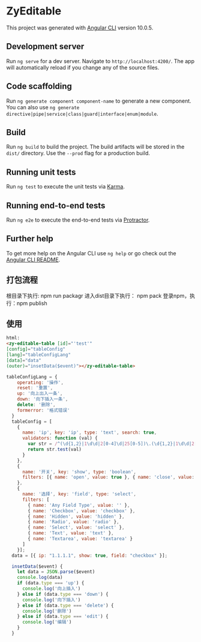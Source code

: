 # ZyEditable

This project was generated with [Angular CLI](https://github.com/angular/angular-cli) version 10.0.5.

## Development server

Run `ng serve` for a dev server. Navigate to `http://localhost:4200/`. The app will automatically reload if you change any of the source files.

## Code scaffolding

Run `ng generate component component-name` to generate a new component. You can also use `ng generate directive|pipe|service|class|guard|interface|enum|module`.

## Build

Run `ng build` to build the project. The build artifacts will be stored in the `dist/` directory. Use the `--prod` flag for a production build.

## Running unit tests

Run `ng test` to execute the unit tests via [Karma](https://karma-runner.github.io).

## Running end-to-end tests

Run `ng e2e` to execute the end-to-end tests via [Protractor](http://www.protractortest.org/).

## Further help

To get more help on the Angular CLI use `ng help` or go check out the [Angular CLI README](https://github.com/angular/angular-cli/blob/master/README.md).

## 打包流程
根目录下执行: npm run packagr
进入dist目录下执行： npm pack
登录npm，执行：npm publish

## 使用

```html
html:
<zy-editable-table [id]="'test'"
[config]="tableConfig"
[lang]="tableConfigLang"
[data]="data"
(outer)="insetData($event)"></zy-editable-table>
```
```javascript
tableConfigLang = {
    operating: '操作',
    reset: '重置',
    up: '向上出入一条',
    down: '向下插入一条',
    delete: '删除',
    formerror: '格式错误'
  }
  tableConfig = [
    {
      name: 'ip', key: 'ip', type: 'text', search: true,
      validators: function (val) {
        var str = /^(\d{1,2}|1\d\d|2[0-4]\d|25[0-5])\.(\d{1,2}|1\d\d|2[0-4]\d|25[0-5])\.(\d{1,2}|1\d\d|2[0-4]\d|25[0-5])\.(\d{1,2}|1\d\d|2[0-4]\d|25[0-5])$/;
        return str.test(val)
      }
    },
    {
      name: '开关', key: 'show', type: 'boolean',
      filters: [{ name: 'open', value: true }, { name: 'close', value: false }]
    },
    {
      name: '选择', key: 'field', type: 'select',
      filters: [
        { name: 'Any Field Type', value: '' },
        { name: 'Checkbox', value: 'checkbox' },
        { name: 'Hidden', value: 'hidden' },
        { name: 'Radio', value: 'radio' },
        { name: 'Select', value: 'select' },
        { name: 'Text', value: 'text' },
        { name: 'Textarea', value: 'textarea' }
      ]
    }];
  data = [{ ip: "1.1.1.1", show: true, field: "checkbox" }];

  insetData($event) {
    let data = JSON.parse($event)
    console.log(data)
    if (data.type === 'up') {
      console.log('向上插入')
    } else if (data.type === 'down') {
      console.log('向下插入')
    } else if (data.type === 'delete') {
      console.log('删除')
    } else if (data.type === 'edit') {
      console.log('编辑')
    }
  }
```
